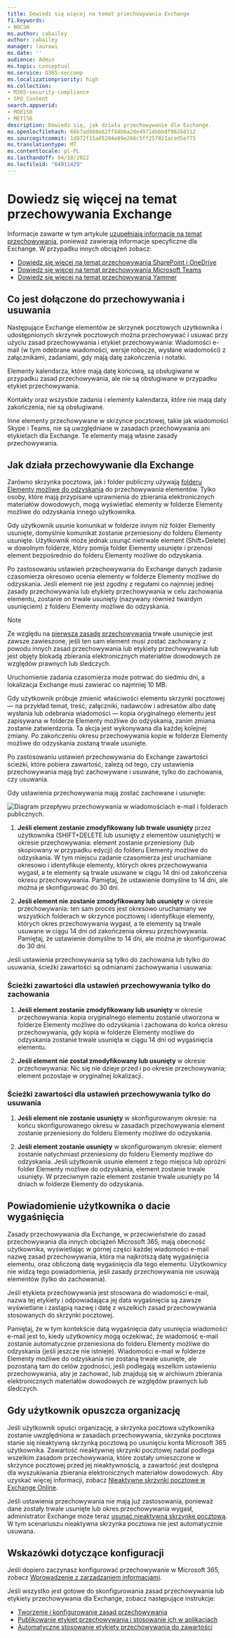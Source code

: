 ```yaml
---
title: Dowiedz się więcej na temat przechowywania Exchange
f1.keywords:
- NOCSH
ms.author: cabailey
author: cabailey
manager: laurawi
ms.date: ''
audience: Admin
ms.topic: conceptual
ms.service: O365-seccomp
ms.localizationpriority: high
ms.collection:
- M365-security-compliance
- SPO_Content
search.appverid:
- MOE150
- MET150
description: Dowiedz się, jak działa przechowywanie dla Exchange.
ms.openlocfilehash: 66b7ad888e62ff84b6a2de49714bbbdf96268312
ms.sourcegitcommit: 1d972f15a45204e89e268c5ff257021aced5e775
ms.translationtype: MT
ms.contentlocale: pl-PL
ms.lasthandoff: 04/18/2022
ms.locfileid: "64911429"
---
```

# <a name="learn-about-retention-for-exchange"></a>Dowiedz się więcej na temat przechowywania Exchange

Informacje zawarte w tym artykule [uzupełniają informacje na temat przechowywania](retention.md), ponieważ zawierają informacje specyficzne dla Exchange.  W przypadku innych obciążeń zobacz:

- [Dowiedz się więcej na temat przechowywania SharePoint i OneDrive](retention-policies-sharepoint.md)
- [Dowiedz się więcej na temat przechowywania Microsoft Teams](retention-policies-teams.md)
- [Dowiedz się więcej na temat przechowywania Yammer](retention-policies-yammer.md)

## <a name="whats-included-for-retention-and-deletion"></a>Co jest dołączone do przechowywania i usuwania

Następujące Exchange elementów ze skrzynek pocztowych użytkownika i udostępnionych skrzynek pocztowych można przechowywać i usuwać przy użyciu zasad przechowywania i etykiet przechowywania: Wiadomości e-mail (w tym odebrane wiadomości, wersje robocze, wysłane wiadomości) z załącznikami, zadaniami, gdy mają datę zakończenia i notatki. 

Elementy kalendarza, które mają datę końcową, są obsługiwane w przypadku zasad przechowywania, ale nie są obsługiwane w przypadku etykiet przechowywania.

Kontakty oraz wszystkie zadania i elementy kalendarza, które nie mają daty zakończenia, nie są obsługiwane.

Inne elementy przechowywane w skrzynce pocztowej, takie jak wiadomości Skype i Teams, nie są uwzględniane w zasadach przechowywania ani etykietach dla Exchange. Te elementy mają własne zasady przechowywania.

## <a name="how-retention-works-for-exchange"></a>Jak działa przechowywanie dla Exchange

Zarówno skrzynka pocztowa, jak i folder publiczny używają [folderu Elementy możliwe do odzyskania](/exchange/security-and-compliance/recoverable-items-folder/recoverable-items-folder) do przechowywania elementów. Tylko osoby, które mają przypisane uprawnienia do zbierania elektronicznych materiałów dowodowych, mogą wyświetlać elementy w folderze Elementy możliwe do odzyskania innego użytkownika.
  
Gdy użytkownik usunie komunikat w folderze innym niż folder Elementy usunięte, domyślnie komunikat zostanie przeniesiony do folderu Elementy usunięte. Użytkownik może jednak usunąć nietrwale element (Shift+Delete) w dowolnym folderze, który pomija folder Elementy usunięte i przenosi element bezpośrednio do folderu Elementy możliwe do odzyskania.
  
Po zastosowaniu ustawień przechowywania do Exchange danych zadanie czasomierza okresowo ocenia elementy w folderze Elementy możliwe do odzyskania. Jeśli element nie jest zgodny z regułami co najmniej jednej zasady przechowywania lub etykiety przechowywania w celu zachowania elementu, zostanie on trwale usunięty (nazywany również twardym usunięciem) z folderu Elementy możliwe do odzyskania.

> [!NOTE]
> Ze względu na [pierwszą zasadę przechowywania](retention.md#the-principles-of-retention-or-what-takes-precedence) trwałe usunięcie jest zawsze zawieszone, jeśli ten sam element musi zostać zachowany z powodu innych zasad przechowywania lub etykiety przechowywania lub jest objęty blokadą zbierania elektronicznych materiałów dowodowych ze względów prawnych lub śledczych.

Uruchomienie zadania czasomierza może potrwać do siedmiu dni, a lokalizacja Exchange musi zawierać co najmniej 10 MB.
  
Gdy użytkownik próbuje zmienić właściwości elementu skrzynki pocztowej — na przykład temat, treść, załączniki, nadawców i adresatów albo datę wysłania lub odebrania wiadomości — kopia oryginalnego elementu jest zapisywana w folderze Elementy możliwe do odzyskania, zanim zmiana zostanie zatwierdzona. Ta akcja jest wykonywana dla każdej kolejnej zmiany. Po zakończeniu okresu przechowywania kopie w folderze Elementy możliwe do odzyskania zostaną trwale usunięte.

Po zastosowaniu ustawień przechowywania do Exchange zawartości ścieżki, które pobiera zawartość, zależą od tego, czy ustawienia przechowywania mają być zachowywane i usuwane, tylko do zachowania, czy usuwania.

Gdy ustawienia przechowywania mają zostać zachowane i usunięte:

![Diagram przepływu przechowywania w wiadomościach e-mail i folderach publicznych.](../media/88f174cc-bbf4-4305-93d7-0515f496c8f9.png)

1. **Jeśli element zostanie zmodyfikowany lub trwale usunięty** przez użytkownika (SHIFT+DELETE lub usunięty z elementów usuniętych) w okresie przechowywania: element zostanie przeniesiony (lub skopiowany w przypadku edycji) do folderu Elementy możliwe do odzyskania. W tym miejscu zadanie czasomierza jest uruchamiane okresowo i identyfikuje elementy, których okres przechowywania wygasł, a te elementy są trwale usuwane w ciągu 14 dni od zakończenia okresu przechowywania. Pamiętaj, że ustawienie domyślne to 14 dni, ale można je skonfigurować do 30 dni.

2. **Jeśli element nie zostanie zmodyfikowany lub usunięty** w okresie przechowywania: ten sam proces jest okresowo uruchamiany we wszystkich folderach w skrzynce pocztowej i identyfikuje elementy, których okres przechowywania wygasł, a te elementy są trwale usuwane w ciągu 14 dni od zakończenia okresu przechowywania. Pamiętaj, że ustawienie domyślne to 14 dni, ale można je skonfigurować do 30 dni. 

Jeśli ustawienia przechowywania są tylko do zachowania lub tylko do usuwania, ścieżki zawartości są odmianami zachowywania i usuwania:

### <a name="content-paths-for-retain-only-retention-settings"></a>Ścieżki zawartości dla ustawień przechowywania tylko do zachowania

1. **Jeśli element zostanie zmodyfikowany lub usunięty** w okresie przechowywania: kopia oryginalnego elementu zostanie utworzona w folderze Elementy możliwe do odzyskania i zachowana do końca okresu przechowywania, gdy kopia w folderze Elementy możliwe do odzyskania zostanie trwale usunięta w ciągu 14 dni od wygaśnięcia elementu. 

2. **Jeśli element nie został zmodyfikowany lub usunięty** w okresie przechowywania: Nic się nie dzieje przed i po okresie przechowywania; element pozostaje w oryginalnej lokalizacji.

### <a name="content-paths-for-delete-only-retention-settings"></a>Ścieżki zawartości dla ustawień przechowywania tylko do usuwania

1. **Jeśli element nie zostanie usunięty** w skonfigurowanym okresie: na końcu skonfigurowanego okresu w zasadach przechowywania element zostanie przeniesiony do folderu Elementy możliwe do odzyskania. 

2. **Jeśli element zostanie usunięty** w skonfigurowanym okresie: element zostanie natychmiast przeniesiony do folderu Elementy możliwe do odzyskania. Jeśli użytkownik usunie element z tego miejsca lub opróżni folder Elementy możliwe do odzyskania, element zostanie trwale usunięty. W przeciwnym razie element zostanie trwale usunięty po 14 dniach w folderze Elementy do odzyskania. 

## <a name="user-notification-of-expiry-date"></a>Powiadomienie użytkownika o dacie wygaśnięcia

Zasady przechowywania dla Exchange, w przeciwieństwie do zasad przechowywania dla innych obciążeń Microsoft 365, mają obecność użytkownika, wyświetlając w górnej części każdej wiadomości e-mail nazwę zasad przechowywania, która ma najkrótszą datę wygaśnięcia elementu, oraz obliczoną datę wygaśnięcia dla tego elementu. Użytkownicy nie widzą tego powiadomienia, jeśli zasady przechowywania nie usuwają elementów (tylko do zachowania).

Jeśli etykieta przechowywania jest stosowana do wiadomości e-mail, nazwa tej etykiety i odpowiadająca jej data wygaśnięcia są zawsze wyświetlane i zastąpią nazwę i datę z wszelkich zasad przechowywania stosowanych do skrzynki pocztowej.

Pamiętaj, że w tym kontekście datą wygaśnięcia daty usunięcia wiadomości e-mail jest to, kiedy użytkownicy mogą oczekiwać, że wiadomość e-mail zostanie automatycznie przeniesiona do folderu Elementy możliwe do odzyskania (jeśli jeszcze nie istnieje). Wiadomości e-mail w folderze Elementy możliwe do odzyskania nie zostaną trwale usunięte, ale pozostaną tam do celów zgodności, jeśli podlegają wszelkim ustawieniu przechowywania, aby je zachować, lub znajdują się w archiwum zbierania elektronicznych materiałów dowodowych ze względów prawnych lub śledczych.

## <a name="when-a-user-leaves-the-organization"></a>Gdy użytkownik opuszcza organizację 

Jeśli użytkownik opuści organizację, a skrzynka pocztowa użytkownika zostanie uwzględniona w zasadach przechowywania, skrzynka pocztowa stanie się nieaktywną skrzynką pocztową po usunięciu konta Microsoft 365 użytkownika. Zawartość nieaktywnej skrzynki pocztowej nadal podlega wszelkim zasadom przechowywania, które zostały umieszczone w skrzynce pocztowej przed jej nieaktywnością, a zawartość jest dostępna dla wyszukiwania zbierania elektronicznych materiałów dowodowych. Aby uzyskać więcej informacji, zobacz [Nieaktywne skrzynki pocztowe w Exchange Online](inactive-mailboxes-in-office-365.md).

Jeśli ustawienia przechowywania nie mają już zastosowania, ponieważ dane zostały trwale usunięte lub okres przechowywania wygasł, administrator Exchange może teraz [usunąć nieaktywną skrzynkę pocztową](delete-an-inactive-mailbox.md). W tym scenariuszu nieaktywna skrzynka pocztowa nie jest automatycznie usuwana.

## <a name="configuration-guidance"></a>Wskazówki dotyczące konfiguracji

Jeśli dopiero zaczynasz konfigurować przechowywanie w Microsoft 365, zobacz [Wprowadzenie z zarządzaniem informacjami](get-started-with-information-governance.md).

Jeśli wszystko jest gotowe do skonfigurowania zasad przechowywania lub etykiety przechowywania dla Exchange, zobacz następujące instrukcje:
- [Tworzenie i konfigurowanie zasad przechowywania](create-retention-policies.md)
- [Publikowanie etykiet przechowywania i stosowanie ich w aplikacjach](create-apply-retention-labels.md)
- [Automatyczne stosowanie etykiety przechowywania do zawartości](apply-retention-labels-automatically.md)